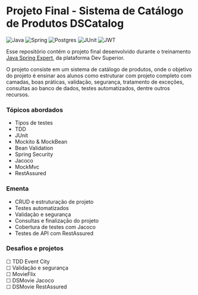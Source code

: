 # Projeto Final - Sistema de Catálogo de Produtos DSCatalog

![Java](https://img.shields.io/badge/java-%23ED8B00.svg?style=for-the-badge&logo=openjdk&logoColor=white)
![Spring](https://img.shields.io/badge/spring-%236DB33F.svg?style=for-the-badge&logo=spring&logoColor=white)
![Postgres](https://img.shields.io/badge/postgres-%23316192.svg?style=for-the-badge&logo=postgresql&logoColor=white)
![JUnit](https://img.shields.io/badge/JUnit-%25A162.svg?style=for-the-badge&logo=junit5&logoColor=white)
![JWT](https://img.shields.io/badge/JWT-black?style=for-the-badge&logo=jsonwebtokens&logoColor=white)

Esse repositório contém o projeto final desenvolvido durante o treinamento [Java Spring Expert](https://devsuperior.com.br/curso-java-spring-expert), da plataforma Dev Superior.</br>

O projeto consiste em um sistema de catálogo de produtos, onde o objetivo do projeto é ensinar aos alunos como estruturar com projeto completo com camadas, boas práticas, validação, segurança, tratamento de exceções, consultas ao banco de dados, testes automatizados, dentre outros recursos.</br>

### Tópicos abordados
- Tipos de testes
- TDD
- JUnit
- Mockito & MockBean
- Bean Validation
- Spring Security
- Jacoco
- MockMvc
- RestAssured

### Ementa 

- CRUD e estruturação de projeto
- Testes automatizados
- Validação e segurança
- Consultas e finalização do projeto
- Cobertura de testes com Jacoco
- Testes de API com RestAssured

### Desafios e projetos
☐ TDD Event City</br>
☐ Validação e segurança</br>
☐ MovieFlix</br>
☐ DSMovie Jacoco</br>
☐ DSMovie RestAssured</br>
